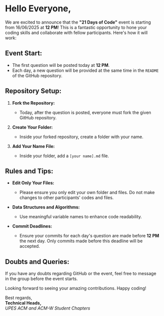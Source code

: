 # Hello Everyone,

We are excited to announce that the **"21 Days of Code"** event is starting from 16/06/2025 at **12 PM**! This is a fantastic opportunity to hone your coding skills and collaborate with fellow participants. Here's how it will work:

## Event Start:
- The first question will be posted today at **12 PM**.
- Each day, a new question will be provided at the same time in the `README` of the GitHub repository.

## Repository Setup:

1. **Fork the Repository:** 
   - Today, after the question is posted, everyone must fork the given GitHub repository.
   
2. **Create Your Folder:**
   - Inside your forked repository, create a folder with your name.
   
3. **Add Your Name File:**
   - Inside your folder, add a `[your name].md` file.

## Rules and Tips:

- **Edit Only Your Files:**
  - Please ensure you only edit your own folder and files. Do not make changes to other participants' codes and files.

- **Data Structures and Algorithms:**
  - Use meaningful variable names to enhance code readability.

- **Commit Deadlines:**
  - Ensure your commits for each day's question are made before **12 PM** the next day. Only commits made before this deadline will be accepted.

## Doubts and Queries:
If you have any doubts regarding GitHub or the event, feel free to message in the group before the event starts.

Looking forward to seeing your amazing contributions. Happy coding!

Best regards,  
**Technical Heads,**  
*UPES ACM and ACM-W Student Chapters*
